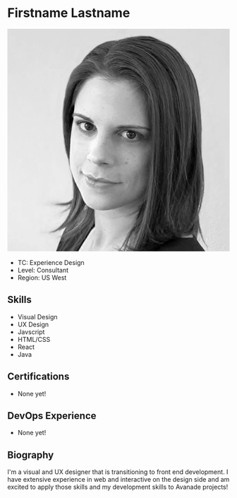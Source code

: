 # Firstname Lastname

![Profile](./image/m-farron-bio-headshot.png)

* TC: Experience Design
* Level: Consultant
* Region: US West

## Skills

* Visual Design
* UX Design
* Javscript
* HTML/CSS
* React
* Java

## Certifications

* None yet!

## DevOps Experience

* None yet!

## Biography

I'm a visual and UX designer that is transitioning to front end development. I have extensive experience in web and interactive on the design side and am excited to apply those skills and my development skills to Avanade projects!